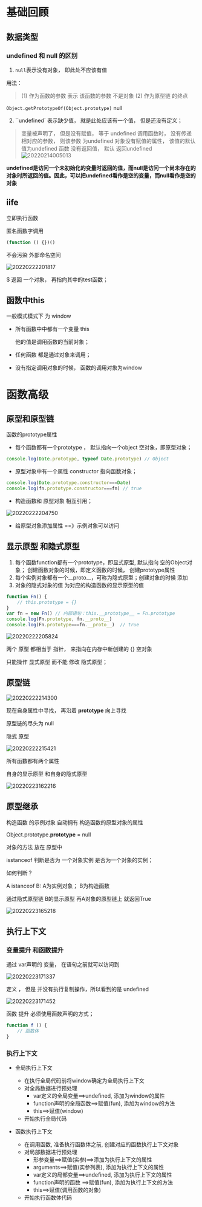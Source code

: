 # 基础回顾
## 数据类型

### undefined 和 null 的区别

1. `null`表示没有对象， 即此处不应该有值

用法：
>(1) 作为函数的参数 表示 该函数的参数 不是对象
>(2) 作为原型链 的终点

`Object.getPrototypeOf(Object.prototype)` null

2. ``undefined` 表示缺少值， 就是此处应该有一个值， 但是还没有定义；

> 变量被声明了， 但是没有赋值， 等于 undefined
> 调用函数时， 没有传递相对应的参数， 则该参数 为undefined
> 对象没有赋值的属性， 该值的默认值为undefined
> 函数 没有返回值， 默认 返回undefined
> ![20220214005013](https://xd-imgsubmit.oss-cn-beijing.aliyuncs.com/images/20220214005013.png)

**undefined是访问一个未初始化的变量时返回的值，而null是访问一个尚未存在的对象时所返回的值。因此，可以把undefined看作是空的变量，而null看作是空的对象**

## iife
立即执行函数

匿名函数字调用

```js
(function () {})()
```

不会污染 外部命名空间

![20220222201817](https://xd-imgsubmit.oss-cn-beijing.aliyuncs.com/images/20220222201817.png)

$ 返回 一个对象， 再指向其中的test函数；

## 函数中this

一般模式模式下 为 window

- 所有函数中中都有一个变量 this

    他的值是调用函数的当前对象；

- 任何函数 都是通过对象来调用；

- 没有指定调用对象的时候， 函数的调用对象为window 

# 函数高级

## 原型和原型链 

函数的prototype属性

- 每个函数都有一个prototype ， 默认指向一个object 空对象，即原型对象；
```js
console.log(Date.prototype, typeof Date.prototype) // Object
```

- 原型对象中有一个属性 constructor 指向函数对象；

```js
console.log(Date.prototype.constructor===Date)
console.log(fn.prototype.constructor===fn) // true
```

- 构造函数和 原型对象 相互引用；

![20220222204750](https://xd-imgsubmit.oss-cn-beijing.aliyuncs.com/images/20220222204750.png)

- 给原型对象添加属性 ==》示例对象可以访问


## 显示原型 和隐式原型

1. 每个函数function都有一个prototype，即显式原型, 默认指向 空的Object对象； 创建函数对象的时候，即定义函数的时候， 创建prototype属性
2. 每个实例对象都有一个__proto__，可称为隐式原型；创建对象的时候 添加
3. 对象的隐式对象的值 为对应的构造函数的显示原型的值

```js
function Fn() {
    // this.prototype = {}
}
var fn = new Fn() // 内部语句：this.__prototype__ = Fn.prototype
console.log(Fn.prototype, fn.__proto__)
console.log(Fn.prototype===fn.__proto__)  // true
```

![20220222205824](https://xd-imgsubmit.oss-cn-beijing.aliyuncs.com/images/20220222205824.png)

两个 原型 都相当于 指针， 来指向在内存中新创建的 {} 空对象

只能操作 显式原型 而不能 修改 隐式原型；

## 原型链

![20220222214300](https://xd-imgsubmit.oss-cn-beijing.aliyuncs.com/images/20220222214300.png)

现在自身属性中寻找， 再沿着 __prototype__ 向上寻找

原型链的尽头为 null

隐式 原型 

![20220222215421](https://xd-imgsubmit.oss-cn-beijing.aliyuncs.com/images/20220222215421.png)

所有函数都有两个属性 


自身的显示原型 和自身的隐式原型 

![20220223162216](https://xd-imgsubmit.oss-cn-beijing.aliyuncs.com/images/20220223162216.png)

## 原型继承

构造函数 的示例对象 自动拥有 构造函数的原型对象的属性 

Object.prototype.__prototype__ = null

对象的方法 放在 原型中

isstanceof 判断是否为 一个对象实例 是否为一个对象的实例；

如何判断？

A istanceof B: A为实例对象； B为构造函数 

通过隐式原型链  B的显示原型 再A对象的原型链上 就返回True

![20220223165218](https://xd-imgsubmit.oss-cn-beijing.aliyuncs.com/images/20220223165218.png)

## 执行上下文

### 变量提升 和函数提升

通过 var声明的 变量， 在语句之前就可以访问到

![20220223171337](https://xd-imgsubmit.oss-cn-beijing.aliyuncs.com/images/20220223171337.png)

定义 ， 但是 并没有执行复制操作，所以看到的是 undefined

![20220223171452](https://xd-imgsubmit.oss-cn-beijing.aliyuncs.com/images/20220223171452.png)

函数 提升 必须使用函数声明的方式； 
```js
function f () {
    // 函数体
}
```

### 执行上下文

- 全局执行上下文
  * 在执行全局代码前将window确定为全局执行上下文
  * 对全局数据进行预处理
    * var定义的全局变量==>undefined, 添加为window的属性
    * function声明的全局函数==>赋值(fun), 添加为window的方法
    * this==>赋值(window)
  * 开始执行全局代码


- 函数执行上下文

  * 在调用函数, 准备执行函数体之前, 创建对应的函数执行上下文对象
  * 对局部数据进行预处理
    * 形参变量==>赋值(实参)==>添加为执行上下文的属性
    * arguments==>赋值(实参列表), 添加为执行上下文的属性
    * var定义的局部变量==>undefined, 添加为执行上下文的属性
    * function声明的函数 ==>赋值(fun), 添加为执行上下文的方法
    * this==>赋值(调用函数的对象)
  * 开始执行函数体代码